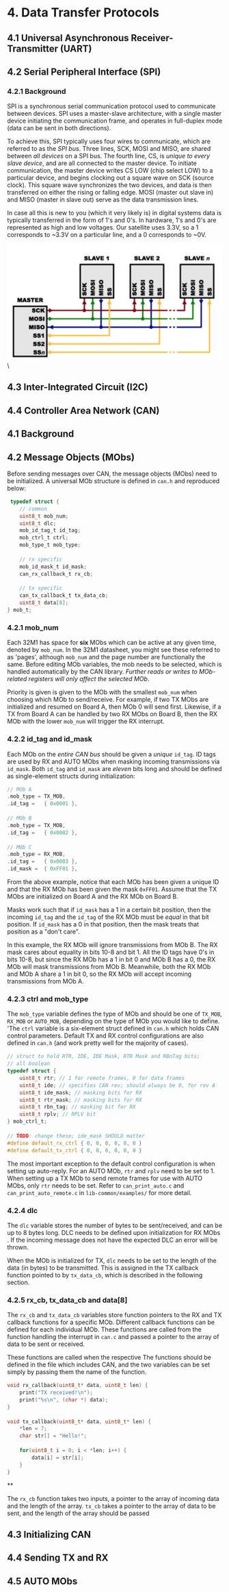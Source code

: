 # 4. Data Transfer Protocols

## 4.1 Universal Asynchronous Receiver-Transmitter \(UART\)

## 4.2 Serial Peripheral Interface \(SPI\)

### 4.2.1 Background
SPI is a synchronous serial communication protocol used to communicate between devices. SPI uses a master-slave architecture, with a single master device initiating the communication frame, and operates in full-duplex mode (data can be sent in both directions).

To achieve this, SPI typically uses four wires to communicate, which are referred to as the _SPI bus_. Three lines, SCK, MOSI and MISO, are shared between _all devices_ on a SPI bus. The fourth line, CS, is _unique to every slave device_, and are all connected to the master device. To initiate communication, the master device writes CS LOW (chip select LOW) to a particular device, and begins clocking out a square wave on SCK \(source clock\). This square wave synchronizes the two devices, and data is then transferred on either the rising or falling edge. MOSI \(master out slave in\) and MISO \(master in slave out\) serve as the data transmission lines.

In case all this is new to you \(which it very likely is\) in digital systems data is typically transferred in the form of 1's and 0's. In hardware, 1's and 0's are represented as high and low voltages. Our satellite uses 3.3V, so a 1 corresponds to ~3.3V on a particular line, and a 0 corresponds to ~0V.


![Diagram of a general SPI bus](./figures/spi_bus.png)\




## 4.3 Inter-Integrated Circuit \(I2C\)

## 4.4 Controller Area Network \(CAN\)

## 4.1 Background

## 4.2 Message Objects \(MObs\)
Before sending messages over CAN, the message objects (MObs) need to be initialized. A universal MOb structure is defined in `can.h` and reproduced below:

``` C
 typedef struct {
    // common
    uint8_t mob_num;
    uint8_t dlc;
    mob_id_tag_t id_tag;
    mob_ctrl_t ctrl;
    mob_type_t mob_type;

    // rx specific
    mob_id_mask_t id_mask;
    can_rx_callback_t rx_cb;

    // tx specific
    can_tx_callback_t tx_data_cb;
    uint8_t data[8];
} mob_t;
```


### 4.2.1 mob_num

Each 32M1 has space for **six** MObs which can be active at any given time, denoted by `mob_num`. In the 32M1 datasheet, you might see these referred to as 'pages', although `mob_num` and the page number are functionally the same. Before editing MOb variables, the mob needs to be selected, which is handled automatically by the CAN library. _Further reads or writes to MOb-related registers will only affect the selected MOb_. 

Priority is given is given to the MOb with the smallest `mob_num` when choosing which MOb to send/receive. For example, if two TX MObs are initialized and resumed on Board A, then MOb 0 will send first. Likewise, if a TX from Board A can be handled by two RX MObs on Board B, then the RX MOb with the lower `mob_num` will trigger the RX interrupt.

<!-- Check with Sidd that the above TX example is correct, and whether MOb 1 will send.-->

### 4.2.2 id_tag and id_mask

Each MOb on the _entire CAN bus_ should be given a _unique_ `id_tag`. ID tags are used by RX and AUTO MObs when masking incoming transmissions via `id_mask`. Both `id_tag` and `id_mask` are _eleven_ bits long and should be defined as single-element structs during initialization:

``` C
// MOb A
.mob_type = TX_MOB,
.id_tag =   { 0x0001 },

// MOb B
.mob_type = TX_MOB,
.id_tag =   { 0x0002 },

// MOb C
.mob_type = RX_MOB,
.id_tag =   { 0x0003 },
.id_mask =  { 0xFF01 },
```

From the above example, notice that each MOb has been given a unique ID and that the RX MOb has been given the mask `0xFF01`. Assume that the TX MObs are initialized on Board A and the RX MOb on Board B.

Masks work such that if `id_mask` has a 1 in a certain bit position, then the incoming `id_tag` and the `id_tag` of the RX MOb must be _equal_ in that bit position. If `id_mask` has a 0 in that position, then the mask treats that position as a "don't care".

In this example, the RX MOb will ignore transmissions from MOb B. The RX mask cares about equality in bits 10-8 and bit 1. All the ID tags have 0's in bits 10-8, but since the RX MOb has a 1 in bit 0 and MOb B has a 0, the RX MOb will mask transmissions from MOb B. Meanwhile, both the RX MOb and MOb A share a 1 in bit 0, so the RX MOb will accept incoming transmissions from MOb A.

### 4.2.3 ctrl and mob_type

The `mob_type` variable defines the type of MOb and should be one of `TX_MOB`, `RX_MOB` or `AUTO_MOB`, depending on the type of MOb you would like to define. 'The `ctrl` variable is a six-element struct defined in `can.h` which holds CAN control parameters. Default TX and RX control configurations are also defined in `can.h` (and work pretty well for the majority of cases).

``` C
// struct to hold RTR, IDE, IDE Mask, RTR Mask and RBnTag bits;
// all boolean
typedef struct {
    uint8_t rtr; // 1 for remote frames, 0 for data frames
    uint8_t ide; // specifies CAN rev; should always be 0, for rev A
    uint8_t ide_mask; // masking bits for RX
    uint8_t rtr_mask; // masking bits for RX
    uint8_t rbn_tag; // masking bit for RX
    uint8_t rplv; // RPLV bit
} mob_ctrl_t;

// TODO: change these; ide_mask SHOULD matter
#define default_rx_ctrl { 0, 0, 0, 0, 0, 0 }
#define default_tx_ctrl { 0, 0, 0, 0, 0, 0 }
```

The most important exception to the default control configuration is when setting up auto-reply. For an AUTO MOb, `rtr` and `rplv` need to be set to 1. When setting up a TX MOb to send remote frames for use with AUTO MObs, only `rtr` needs to be set. Refer to `can_print_auto.c` and `can_print_auto_remote.c` in `lib-common/examples/` for more detail.

### 4.2.4 dlc

The `dlc` variable stores the number of bytes to be sent/received, and can be up to 8 bytes long. DLC needs to be defined upon initialization for RX MObs <!--(and possibly TX MObs sending remote frames for auto-reply, but that's a Sidd question)-->. If the incoming message does not have the expected DLC an error will be thrown. <!--technically a warning, will test this-->

When the MOb is initialized for TX, `dlc` needs to be set to the length of the data (in bytes) to be transmitted. This is assigned in the TX callback function pointed to by `tx_data_cb`, which is described in the following section.

### 4.2.5 rx_cb, tx_data_cb and data[8]

The `rx_cb` and `tx_data_cb` variables store function pointers to the RX and TX callback functions for a specific MOb. Different callback functions can be defined for each individual MOb. These functions are called from the function handling the interrupt in `can.c` and passed a pointer to the array of data to be sent or received. 

These functions are called when the respective The functions should be defined in the file which includes CAN, and the two variables can be set simply by passing them the name of the function.
``` C
void rx_callback(uint8_t* data, uint8_t len) {
    print("TX received!\n");
    print("%s\n", (char *) data);
}

void tx_callback(uint8_t* data, uint8_t* len) {
    *len = 7;
    char str[] = "Hello!";

    for(uint8_t i = 0; i < *len; i++) {
        data[i] = str[i];
    }
}
```
**

The `rx_cb` function takes two inputs, a pointer to the array of incoming data and the length of the array. `tx_cb` takes a pointer to the array of data to be sent, and the length of the array should be passed



## 4.3 Initializing CAN

## 4.4 Sending TX and RX

## 4.5 AUTO MObs
